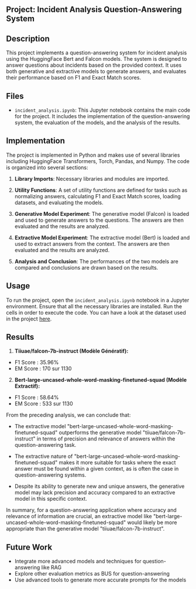 ## Project: Incident Analysis Question-Answering System

## Description
This project implements a question-answering system for incident analysis using the HuggingFace Bert and Falcon models. The system is designed to answer questions about incidents based on the provided context. It uses both generative and extractive models to generate answers, and evaluates their performance based on F1 and Exact Match scores.

## Files
- `incident_analysis.ipynb`: This Jupyter notebook contains the main code for the project. It includes the implementation of the question-answering system, the evaluation of the models, and the analysis of the results.

## Implementation
The project is implemented in Python and makes use of several libraries including HuggingFace Transformers, Torch, Pandas, and Numpy. The code is organized into several sections:

1. **Library Imports**: Necessary libraries and modules are imported.

2. **Utility Functions**: A set of utility functions are defined for tasks such as normalizing answers, calculating F1 and Exact Match scores, loading datasets, and evaluating the models.

3. **Generative Model Experiment**: The generative model (Falcon) is loaded and used to generate answers to the questions. The answers are then evaluated and the results are analyzed.

4. **Extractive Model Experiment**: The extractive model (Bert) is loaded and used to extract answers from the context. The answers are then evaluated and the results are analyzed.

5. **Analysis and Conclusion**: The performances of the two models are compared and conclusions are drawn based on the results.

## Usage
To run the project, open the `incident_analysis.ipynb` notebook in a Jupyter environment. Ensure that all the necessary libraries are installed. Run the cells in order to execute the code.
You can have a look at the dataset used in the project [here](https://drive.google.com/drive/folders/12CBUYGICyc40DVGil6QmcKp8YAUNr_t9?usp=sharing).

## Results

1. **Tiiuae/falcon-7b-instruct (Modèle Génératif):**

* F1 Score : 35.96%
* EM Score : 170 sur 1130

2. **Bert-large-uncased-whole-word-masking-finetuned-squad (Modèle Extractif):**

* F1 Score : 58.64%
* EM Score : 533 sur 1130

From the preceding analysis, we can conclude that:

* The extractive model "bert-large-uncased-whole-word-masking-finetuned-squad" outperforms the generative model "tiiuae/falcon-7b-instruct" in terms of precision and relevance of answers within the question-answering task.

* The extractive nature of "bert-large-uncased-whole-word-masking-finetuned-squad" makes it more suitable for tasks where the exact answer must be found within a given context, as is often the case in question-answering systems.

* Despite its ability to generate new and unique answers, the generative model may lack precision and accuracy compared to an extractive model in this specific context.

In summary, for a question-answering application where accuracy and relevance of information are crucial, an extractive model like "bert-large-uncased-whole-word-masking-finetuned-squad" would likely be more appropriate than the generative model "tiiuae/falcon-7b-instruct".

## Future Work
- Integrate more advanced models and techniques for question-answering like RAG
- Explore other evaluation metrics as BUS for question-answering
- Use advanced tools to generate more accurate prompts for the models